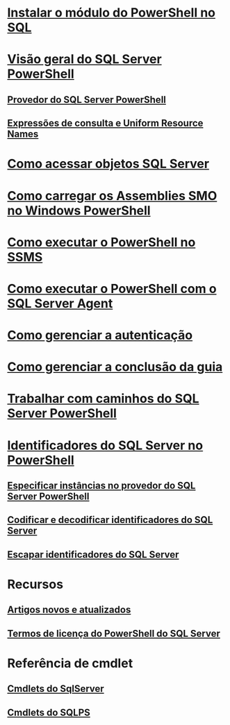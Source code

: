 # [Instalar o módulo do PowerShell no SQL](download-sql-server-ps-module.md)
# [Visão geral do SQL Server PowerShell](sql-server-powershell.md) 
## [Provedor do SQL Server PowerShell](sql-server-powershell-provider.md)  
## [Expressões de consulta e Uniform Resource Names](query-expressions-and-uniform-resource-names.md)  
# [Como acessar objetos SQL Server](navigate-sql-server-powershell-paths.md)  
# [Como carregar os Assemblies SMO no Windows PowerShell](load-the-smo-assemblies-in-windows-powershell.md)  
# [Como executar o PowerShell no SSMS](run-windows-powershell-from-sql-server-management-studio.md)  
# [Como executar o PowerShell com o SQL Server Agent](run-windows-powershell-steps-in-sql-server-agent.md)  
# [Como gerenciar a autenticação](manage-authentication-in-database-engine-powershell.md)  
# [Como gerenciar a conclusão da guia](manage-tab-completion-sql-server-powershell.md)  
# [Trabalhar com caminhos do SQL Server PowerShell](work-with-sql-server-powershell-paths.md)  
# [Identificadores do SQL Server no PowerShell](sql-server-identifiers-in-powershell.md)  
## [Especificar instâncias no provedor do SQL Server PowerShell](specify-instances-in-the-sql-server-powershell-provider.md)  
## [Codificar e decodificar identificadores do SQL Server](encode-and-decode-sql-server-identifiers.md)  
## [Escapar identificadores do SQL Server](escape-sql-server-identifiers.md) 
# Recursos
## [Artigos novos e atualizados](new-updated-powershell.md)
## [Termos de licença do PowerShell do SQL Server](sql-server-powershell-license-terms.md)  
# Referência de cmdlet
## [Cmdlets do SqlServer](https://docs.microsoft.com/powershell/module/sqlserver/?toc=/sql/powershell/toc.json)
## [Cmdlets do SQLPS](https://docs.microsoft.com/powershell/module/sqlps/?toc=/sql/powershell/toc.json)